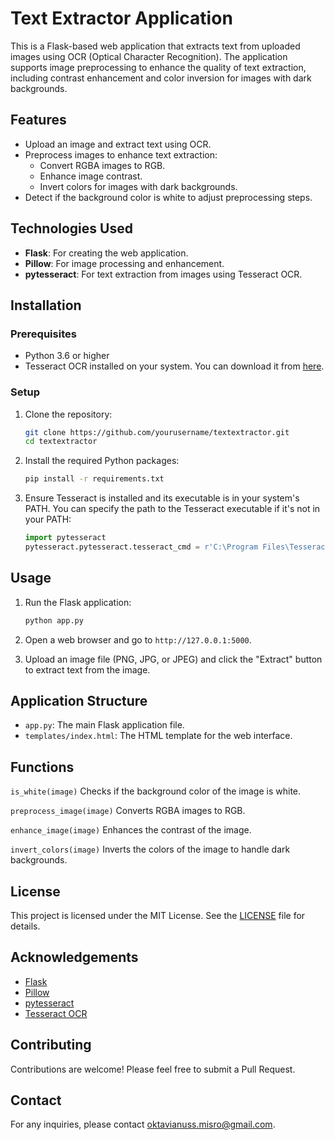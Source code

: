 # Text Extractor Application

This is a Flask-based web application that extracts text from uploaded images using OCR (Optical Character Recognition). The application supports image preprocessing to enhance the quality of text extraction, including contrast enhancement and color inversion for images with dark backgrounds.

## Features

- Upload an image and extract text using OCR.
- Preprocess images to enhance text extraction:
  - Convert RGBA images to RGB.
  - Enhance image contrast.
  - Invert colors for images with dark backgrounds.
- Detect if the background color is white to adjust preprocessing steps.

## Technologies Used

- **Flask**: For creating the web application.
- **Pillow**: For image processing and enhancement.
- **pytesseract**: For text extraction from images using Tesseract OCR.

## Installation

### Prerequisites

- Python 3.6 or higher
- Tesseract OCR installed on your system. You can download it from [here](https://github.com/tesseract-ocr/tesseract).

### Setup

1. Clone the repository:

    ```sh
    git clone https://github.com/yourusername/textextractor.git
    cd textextractor
    ```

2. Install the required Python packages:

    ```sh
    pip install -r requirements.txt
    ```

3. Ensure Tesseract is installed and its executable is in your system's PATH. You can specify the path to the Tesseract executable if it's not in your PATH:

    ```python
    import pytesseract
    pytesseract.pytesseract.tesseract_cmd = r'C:\Program Files\Tesseract-OCR\tesseract.exe'  # Update this path based on your Tesseract installation.
    ```

## Usage

1. Run the Flask application:

    ```sh
    python app.py
    ```

2. Open a web browser and go to `http://127.0.0.1:5000`.

3. Upload an image file (PNG, JPG, or JPEG) and click the "Extract" button to extract text from the image.

## Application Structure

- `app.py`: The main Flask application file.
- `templates/index.html`: The HTML template for the web interface.

## Functions
`is_white(image)`
Checks if the background color of the image is white.

`preprocess_image(image)`
Converts RGBA images to RGB.

`enhance_image(image)`
Enhances the contrast of the image.

`invert_colors(image)`
Inverts the colors of the image to handle dark backgrounds.

## License

This project is licensed under the MIT License. See the [LICENSE](LICENSE) file for details.

## Acknowledgements

- [Flask](https://flask.palletsprojects.com/)
- [Pillow](https://python-pillow.org/)
- [pytesseract](https://github.com/madmaze/pytesseract)
- [Tesseract OCR](https://github.com/tesseract-ocr/tesseract)

## Contributing

Contributions are welcome! Please feel free to submit a Pull Request.

## Contact

For any inquiries, please contact oktavianuss.misro@gmail.com.
